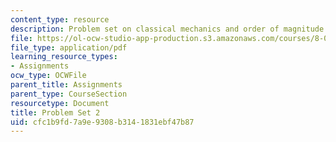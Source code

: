 ```yaml
---
content_type: resource
description: Problem set on classical mechanics and order of magnitude estimates.
file: https://ol-ocw-studio-app-production.s3.amazonaws.com/courses/8-012-physics-i-classical-mechanics-fall-2008/cfc1b9fd7a9e9308b3141831ebf47b87_ps2.pdf
file_type: application/pdf
learning_resource_types:
- Assignments
ocw_type: OCWFile
parent_title: Assignments
parent_type: CourseSection
resourcetype: Document
title: Problem Set 2
uid: cfc1b9fd-7a9e-9308-b314-1831ebf47b87
---
```


